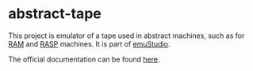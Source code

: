 # abstract-tape

This project is emulator of a tape used in abstract machines, such as for [RAM][RAM] and
[RASP][RASP] machines. It is part of [emuStudio](https://www.emustudio.net/).

The official documentation can be found [here][doc].


[RAM]: https://en.wikipedia.org/wiki/Random-access_machine
[RASP]: https://en.wikipedia.org/wiki/Random-access_stored-program_machine
[doc]: https://www.emustudio.net/docuser/ram/index/#ABSTRRACT_TAPE
